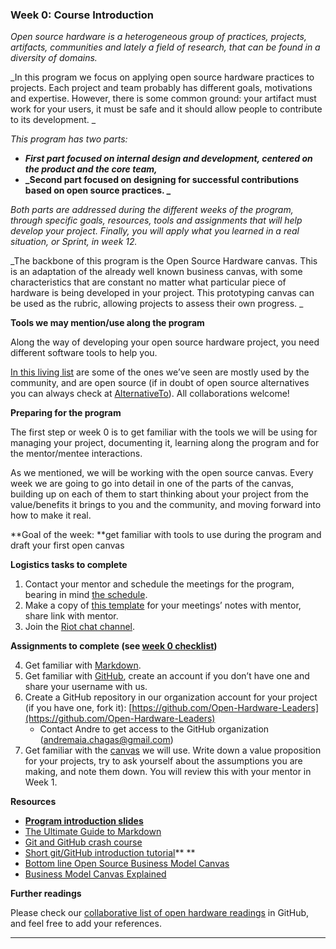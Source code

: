 

### **Week 0: Course Introduction**

_Open source hardware is a heterogeneous group of practices, projects, artifacts, communities and lately a field of research, that can be found in a diversity of domains._

_In this program we focus on applying open source hardware practices to projects. Each project and team probably has different goals, motivations and expertise. However, there is some common ground: your artifact must work for your users, it must be safe and it should allow people to contribute to its development. _

_This program has two parts:_



*   **_First part focused on internal design and development, centered on the product and the core team,_**
*   **_Second part focused on designing for successful contributions based on open source practices. _**

_Both parts are addressed during the different weeks of the program, through specific goals, resources, tools and assignments that will help develop your project. Finally, you will apply what you learned in a real situation, or Sprint, in week 12._

_The backbone of this program is the Open Source Hardware canvas. This is an adaptation of the already well known business canvas, with some characteristics that are constant no matter what particular piece of hardware is being developed in your project. This prototyping canvas can be used as the rubric, allowing projects to assess their own progress. _

**Tools we may mention/use along the program**

Along the way of developing your open source hardware project, you need different software tools to help you.

[In this living list](https://github.com/Open-Hardware-Leaders/Resources) are some of the ones we’ve seen are mostly used by the community, and are open source (if in doubt of open source alternatives you can always check at [AlternativeTo](https://alternativeto.net/)). All collaborations welcome!

**Preparing for the program**

The first step or week 0 is to get familiar with the tools we will be using for managing your project, documenting it, learning along the program and for the mentor/mentee interactions.

As we mentioned, we will be working with the open source canvas. Every week we are going to go into detail in one of the parts of the canvas, building up on each of them to start thinking about your project from the value/benefits it brings to you and the community, and moving forward into how to make it real.

**Goal of the week: **get familiar with tools to use during the program and draft your first open canvas

**Logistics tasks to complete**



1. Contact your mentor and schedule the meetings for the program, bearing in mind [the schedule](https://open-hardware-leaders.github.io/ohlwebsite/Program/02_schedule.html).
2. Make a copy of [this template](https://docs.google.com/document/d/1JnPxxxiNP1xxrHZNWAfK7TsFKSiBpb8T2JkVWZFnbMk/edit?usp=sharing) for your meetings’ notes with mentor, share link with mentor.
3. Join the [Riot chat channel](https://matrix.to/#/!hxevZqbsxnEcuYYQsy:matrix.org?via=matrix.org).

**Assignments to complete (see [week 0 checklist](https://github.com/Open-Hardware-Leaders/curriculum/issues/1))**



4. Get familiar with [Markdown](https://ghost.org/blog/markdown/).
5. Get familiar with [GitHub](https://www.youtube.com/watch?v=SWYqp7iY_Tc), create an account if you don’t have one and share your username with us.
6. Create a GitHub repository in our organization account for your project (if you have one, fork it): [https://github.com/Open-Hardware-Leaders](https://github.com/Open-Hardware-Leaders)
    *   Contact Andre to get access to the GitHub organization (andremaia.chagas@gmail.com)
7. Get familiar with the [canvas](https://www.youtube.com/watch?v=QoAOzMTLP5s&list=PLBh9h0LWoawqBJk47Is8XWqaPg8h3WK4S) we will use. Write down a value proposition for your projects, try to ask yourself about the assumptions you are making, and note them down. You will review this with your mentor in Week 1.

**Resources**



*   **[Program introduction slides](https://docs.google.com/presentation/d/1m370-nflQ5nirxhP4uaOi_SkBfH-3Ngs31BrnGSdcYY/edit?usp=sharing)**
*   [The Ultimate Guide to Markdown](https://ghost.org/blog/markdown/)
*   [Git and GitHub crash course](https://www.youtube.com/watch?v=SWYqp7iY_Tc)
*   [Short git/GitHub introduction tutorial](https://product.hubspot.com/blog/git-and-github-tutorial-for-beginners)**	**
*   [Bottom line Open Source Business Model Canvas](https://docs.google.com/drawings/d/1q62d4JFuKrzT-kjXi49HoWvfHl1FbSHYWZw2HKBi-ko/edit?ntd=1)
*   [Business Model Canvas Explained](https://www.youtube.com/watch?v=QoAOzMTLP5s&list=PLBh9h0LWoawqBJk47Is8XWqaPg8h3WK4S)

**Further readings**

Please check our [collaborative list of open hardware readings](https://github.com/Open-Hardware-Leaders/ohlwebsite/blob/content/docs/Guides/readings.md) in GitHub, and feel free to add your references.



---
